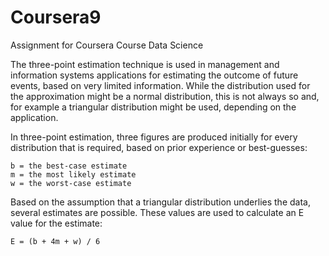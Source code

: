 # Coursera9
Assignment for Coursera Course Data Science

The three-point estimation technique is used in management and information systems applications for estimating the outcome of future events, based on very limited information. While the distribution used for the approximation might be a normal distribution, this is not always so and, for example a triangular distribution might be used, depending on the application.

In three-point estimation, three figures are produced initially for every distribution that is required, based on prior experience or best-guesses:

    b = the best-case estimate
    m = the most likely estimate
    w = the worst-case estimate

Based on the assumption that a triangular distribution underlies the data, several estimates are possible. These values are used to calculate an E value for the estimate:

    E = (b + 4m + w) / 6
